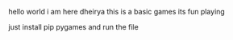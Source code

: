 hello world
i am here dheirya 
this is a basic games 
its fun playing

just install pip pygames
and run the file
